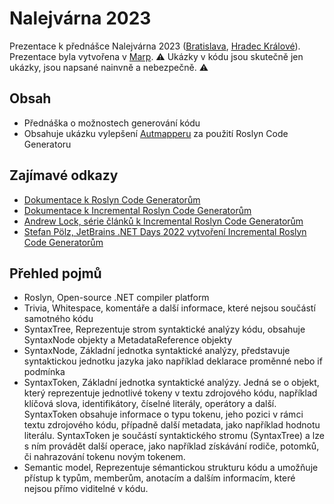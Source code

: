 # Nalejvárna 2023
Prezentace k přednášce Nalejvárna 2023 ([Bratislava](https://www.meetup.com/nalejvarna/events/292127491/), [Hradec Králové](https://www.meetup.com/nalejvarna/events/292127406/)). Prezentace byla vytvořena v [Marp](https://marp.app/). :warning: Ukázky v kódu jsou skutečně jen ukázky, jsou napsané nainvně a nebezpečně. :warning:

## Obsah
- Přednáška o možnostech generování kódu 
- Obsahuje ukázku vylepšení [Autmapperu](https://automapper.org/) za použití Roslyn Code Generatoru

## Zajímavé odkazy
- [Dokumentace k Roslyn Code Generatorům](https://learn.microsoft.com/en-us/dotnet/csharp/roslyn-sdk/source-generators-overview)
- [Dokumentace k Incremental Roslyn Code Generatorům](https://github.com/dotnet/roslyn/blob/main/docs/features/incremental-generators.md)
- [Andrew Lock, série článků k Incremental Roslyn Code Generatorům](https://andrewlock.net/creating-a-source-generator-part-1-creating-an-incremental-source-generator/)
- [Stefan Pölz, JetBrains .NET Days 2022 vytvoření Incremental Roslyn Code Generatorům](https://www.jetbrains.com/dotnet/guide/tutorials/dotnet-days-online-2022/lets-build-an-incremental-source-generator-with-roslyn/)

## Přehled pojmů
- Roslyn, Open-source .NET compiler platform
- Trivia, Whitespace, komentáře a další informace, které nejsou součástí samotného kódu
- SyntaxTree, Reprezentuje strom syntaktické analýzy kódu, obsahuje SyntaxNode objekty a MetadataReference objekty
- SyntaxNode, Základní jednotka syntaktické analýzy, představuje syntaktickou jednotku jazyka jako například deklarace proměnné nebo if podmínka
- SyntaxToken, Základní jednotka syntaktické analýzy. Jedná se o objekt, který reprezentuje jednotlivé tokeny v textu zdrojového kódu, například klíčová slova, identifikátory, číselné literály, operátory a další. SyntaxToken obsahuje informace o typu tokenu, jeho pozici v rámci textu zdrojového kódu, případně další metadata, jako například hodnotu literálu. SyntaxToken je součástí syntaktického stromu (SyntaxTree) a lze s ním provádět další operace, jako například získávání rodiče, potomků, či nahrazování tokenu novým tokenem.
- Semantic model, Reprezentuje sémantickou strukturu kódu a umožňuje přístup k typům, memberům, anotacím a dalším informacím, které nejsou přímo viditelné v kódu.